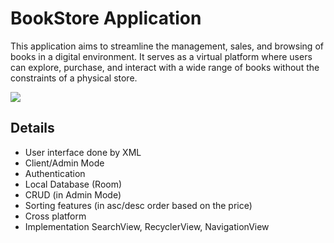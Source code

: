 
# BookStore Application

This application aims to streamline the management, sales, and browsing of books in a digital environment. It serves as a virtual platform where users can explore, purchase, and interact with a wide range of books without the constraints of a physical store.


![](https://github.com/ALLETttttt/BookStore-App/blob/main/Снимок%20экрана%202023-08-07%20в%2011.59.28.png?raw=true)


## Details

- User interface done by XML
- Client/Admin Mode
- Authentication
- Local Database (Room)
- CRUD (in Admin Mode)
- Sorting features (in asc/desc order based on the price)
- Cross platform
- Implementation SearchView, RecyclerView, NavigationView

